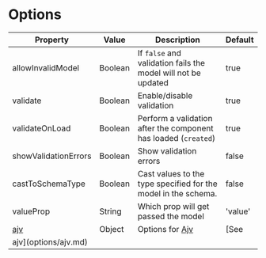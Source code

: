 # Options

| Property                   | Value   | Description                                                     | Default                          |
| -------------------------- | ------- | --------------------------------------------------------------- | -------------------------------- |
| allowInvalidModel          | Boolean | If `false` and validation fails the model will not be updated   | true                             |
| validate                   | Boolean | Enable/disable validation                                       | true                             |
| validateOnLoad             | Boolean | Perform a validation after the component has loaded (`created`) | true                             |
| showValidationErrors       | Boolean | Show validation errors                                          | false                             |
| castToSchemaType           | Boolean | Cast values to the type specified for the model in the schema.  | false                            |
| valueProp                  | String | Which prop will get passed the model                            | 'value'                             |
| [ajv](options/ajv.md) | Object  | Options for [Ajv](https://github.com/epoberezkin/ajv)                                                 | [See
ajv](options/ajv.md) |
